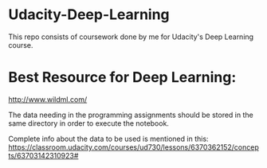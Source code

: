 # Udacity-Deep-Learning
This repo consists of coursework done by me for Udacity's Deep Learning course. 

# Best Resource for Deep Learning:
http://www.wildml.com/

The data needing in the programming assignments should be stored in the same directory in order to execute the notebook.

Complete info about the data to be used is mentioned in this: https://classroom.udacity.com/courses/ud730/lessons/6370362152/concepts/63703142310923#